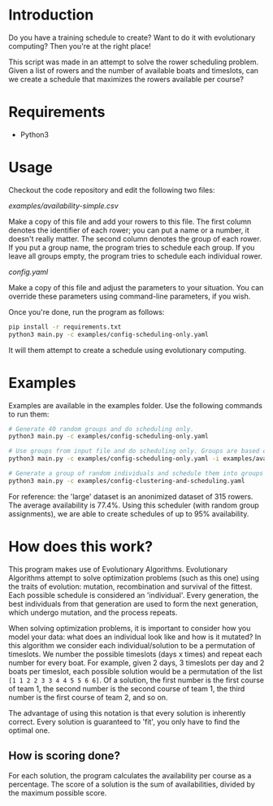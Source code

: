 # Introduction

Do you have a training schedule to create? Want to do it with evolutionary computing? Then you're at the right place!

This script was made in an attempt to solve the rower scheduling problem.
Given a list of rowers and the number of available boats and timeslots, can we create a schedule that maximizes the rowers available per course?

# Requirements

- Python3

# Usage

Checkout the code repository and edit the following two files:

*examples/availability-simple.csv*

Make a copy of this file and add your rowers to this file.
The first column denotes the identifier of each rower; you can put a name or a number, it doesn't really matter.
The second column denotes the group of each rower.
If you put a group name, the program tries to schedule each group.
If you leave all groups empty, the program tries to schedule each individual rower.

*config.yaml*

Make a copy of this file and adjust the parameters to your situation.
You can override these parameters using command-line parameters, if you wish.

Once you're done, run the program as follows:

```bash
pip install -r requirements.txt
python3 main.py -c examples/config-scheduling-only.yaml
```

It will them attempt to create a schedule using evolutionary computing.

# Examples

Examples are available in the examples folder. Use the following commands to run them:

```bash
# Generate 40 random groups and do scheduling only.
python3 main.py -c examples/config-scheduling-only.yaml

# Use groups from input file and do scheduling only. Groups are based on real data.
python3 main.py -c examples/config-scheduling-only.yaml -i examples/availability-large.csv

# Generate a group of random individuals and schedule them into groups
python3 main.py -c examples/config-clustering-and-scheduling.yaml
```

For reference: the 'large' dataset is an anonimized dataset of 315 rowers. The average availability is 77.4%. Using this scheduler (with random group assignments), we are able to create schedules of up to 95% availability.

# How does this work?

This program makes use of Evolutionary Algorithms. Evolutionary Algorithms attempt to solve optimization problems (such as this one) using the traits of evolution: mutation, recombination and survival of the fittest. Each possible schedule is considered an 'individual'. Every generation, the best individuals from that generation are used to form the next generation, which undergo mutation, and the process repeats.

When solving optimization problems, it is important to consider how you model your data: what does an individual look like and how is it mutated? In this algorithm we consider each individual/solution to be a permutation of timeslots. We number the possible timeslots (days x times) and repeat each number for every boat. For example, given 2 days, 3 timeslots per day and 2 boats per timeslot, each possible solution would be a permutation of the list `[1 1 2 2 3 3 4 4 5 5 6 6]`. Of a solution, the first number is the first course of team 1, the second number is the second course of team 1, the third number is the first course of team 2, and so on.

The advantage of using this notation is that every solution is inherently correct. Every solution is guaranteed to 'fit', you only have to find the optimal one.

## How is scoring done?

For each solution, the program calculates the availability per course as a percentage. The score of a solution is the sum of availabilities, divided by the maximum possible score.
